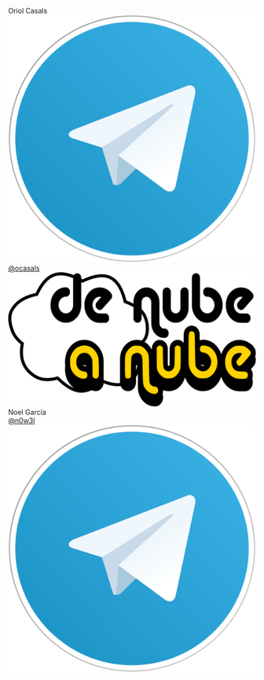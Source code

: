 <div class="myfooter">
<footer>

<div class="personal_details" id='uri'>
Oriol Casals<br>
<a href='https://t.me/ocasals'>
<img class="media" src="/assets/images/telegram.png"/>
@ocasals
</a>
</div>

<div class="personal_details" id='logo'>
<a href='http://www.denubeanube.com/'>
<img class="logo" src="/assets/images/logo_club.svg"/>
</a>
</div>

<div class="personal_details" id='noel'>
Noel García<br>
<a href='https://t.me/n0w3l'>
@n0w3l
<img class="media" src="/assets/images/telegram.png"/>
</a>
</div>

</footer>
</div>
